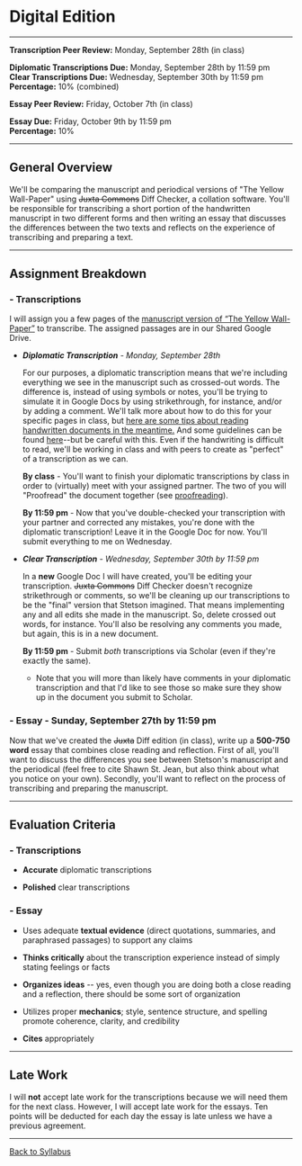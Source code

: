 # Digital Edition

_____

**Transcription Peer Review:** Monday, September 28th (in class)

**Diplomatic Transcriptions Due:** Monday, September 28th by 11:59 pm <br />
**Clear Transcriptions Due:** Wednesday, September 30th by 11:59 pm <br />
**Percentage:** 10% (combined)

**Essay Peer Review:** Friday, October 7th (in class)

**Essay Due:** Friday, October 9th by 11:59 pm <br />
**Percentage:** 10%

_____

## General Overview

We'll be comparing the manuscript and periodical versions of "The Yellow Wall-Paper" using ~~Juxta Commons~~ Diff Checker, a collation software. You'll be responsible for transcribing a short portion of the handwritten manuscript in two different forms and then writing an essay that discusses the differences between the two texts and reflects on the experience of transcribing and preparing a text. 

_____

## Assignment Breakdown

### - Transcriptions

I will assign you a few pages of the [manuscript version of “The Yellow Wall-Paper”](http://schlesinger.radcliffe.harvard.edu/onlinecollections/gilman/search?topics[]=The%20Yellow%20Wall-Paper%20(Manuscript)&page=1) to transcribe. The assigned passages are in our Shared Google Drive. 

* ***Diplomatic Transcription** - Monday, September 28th*

  For our purposes, a diplomatic transcription means that we're including everything we see in the manuscript such as crossed-out words. The difference is, instead of using symbols or notes, you'll be trying to simulate it in Google Docs by using strikethrough, for instance, and/or by adding a comment. We'll talk more about how to do this for your specific pages in class, but [here are some tips about reading handwritten documents in the meantime.](https://www.stagestories.org/resources/reading-handwritten-archival-documents/) And some guidelines can be found [here](https://digital.janeaddams.ramapo.edu/scripto)--but be careful with this. Even if the handwriting is difficult to read, we'll be working in class and with peers to create as "perfect" of a transcription as we can.

  **By class** - You'll want to finish your diplomatic transcriptions by class in order to (virtually) meet with your assigned partner. The two of you will "Proofread" the document together (see [proofreading](https://gde.upress.virginia.edu/06-gde.html#h3.1)).

  **By 11:59 pm** - Now that you've double-checked your transcription with your partner and corrected any mistakes, you're done with the diplomatic transcription! Leave it in the Google Doc for now. You'll submit everything to me on Wednesday.  

* ***Clear Transcription** - Wednesday, September 30th by 11:59 pm*

  In a **new** Google Doc I will have created, you'll be editing your transcription. ~~Juxta Commons~~ Diff Checker doesn't recognize strikethrough or comments, so we'll be cleaning up our transcriptions to be the "final" version that Stetson imagined. That means implementing any and all edits she made in the manuscript. So, delete crossed out words, for instance. You'll also be resolving any comments you made, but again, this is in a new document. 

  **By 11:59 pm** - Submit *both* transcriptions via Scholar (even if they're exactly the same).  
    * Note that you will more than likely have comments in your diplomatic transcription and that I'd like to see those so make sure they show up in the document you submit to Scholar.

### - Essay - Sunday, September 27th by 11:59 pm

Now that we've created the ~~Juxta~~ Diff edition (in class), write up a **500-750 word** essay that combines close reading and reflection. First of all, you'll want to discuss the differences you see between Stetson's manuscript and the periodical (feel free to cite Shawn St. Jean, but also think about what you notice on your own). Secondly, you'll want to reflect on the process of transcribing and preparing the manuscript.

_____


## Evaluation Criteria

### - Transcriptions

* **Accurate** diplomatic transcriptions 

* **Polished** clear transcriptions  

### - Essay

* Uses adequate **textual evidence** (direct quotations, summaries, and paraphrased passages) to support any claims

* **Thinks critically** about the transcription experience instead of simply stating feelings or facts

* **Organizes ideas** -- yes, even though you are doing both a close reading and a reflection, there should be some sort of organization 

* Utilizes proper **mechanics**; style, sentence structure, and spelling promote coherence, clarity, and credibility

* **Cites** appropriately 

_____

## Late Work

I will **not** accept late work for the transcriptions because we will need them for the next class. However, I will accept late work for the essays. Ten points will be deducted for each day the essay is late unless we have a previous agreement.  

_____


[Back to Syllabus](https://deanna-stover.github.io/coursesCNU/2020/idst270fall2020) 
